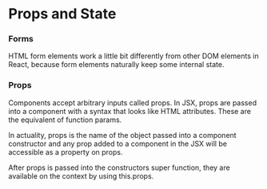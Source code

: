 # Props and State
### Forms
HTML form elements work a little bit differently from other DOM elements in React, because form elements naturally keep some internal state.

### Props
Components accept arbitrary inputs called props. In JSX, props are passed into a component with a syntax that looks like HTML attributes. These are the equivalent of function params.

In actuality, props is the name of the object passed into a component constructor and any prop added to a component in the JSX will be accessible as a property on props.

After props is passed into the constructors super function, they are available on the context by using this.props.

